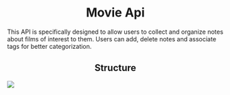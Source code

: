 <h1 align = "center"> Movie Api </h1>

<p> This API is specifically designed to allow users to collect and organize notes about films of interest to them. Users can add, delete notes and associate tags for better categorization.</p>

<h2 align = "center"> Structure</h2>
<img src = "Leonardo\Pictures\Screenshots\movie_api.png">
